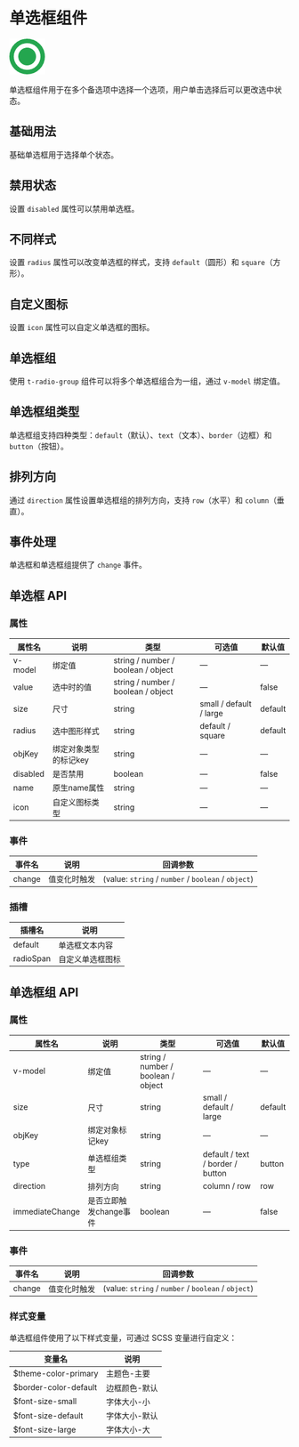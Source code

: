 <script setup lang="ts">
import radioBasic from '../examples/radio/basic.vue'
import radioDisabled from '../examples/radio/disabled.vue'
import radioRadius from '../examples/radio/radius.vue'
import radioIcon from '../examples/radio/icon.vue'
import radioGroup from '../examples/radio/group.vue'
import radioGroupType from '../examples/radio/group-type.vue'
import radioDirection from '../examples/radio/direction.vue'
import radioEvents from '../examples/radio/events.vue'
</script>

# 单选框组件

![单选框组件](/components/radio.png)

单选框组件用于在多个备选项中选择一个选项，用户单击选择后可以更改选中状态。

## 基础用法

基础单选框用于选择单个状态。

<demo :component="radioBasic" name="radio" examples="basic" />

## 禁用状态

设置 `disabled` 属性可以禁用单选框。

<demo :component="radioDisabled" name="radio" examples="disabled" />

## 不同样式

设置 `radius` 属性可以改变单选框的样式，支持 `default`（圆形）和 `square`（方形）。

<demo :component="radioRadius" name="radio" examples="radius" />

## 自定义图标

设置 `icon` 属性可以自定义单选框的图标。

<demo :component="radioIcon" name="radio" examples="icon" />

## 单选框组

使用 `t-radio-group` 组件可以将多个单选框组合为一组，通过 `v-model` 绑定值。

<demo :component="radioGroup" name="radio" examples="group" />

## 单选框组类型

单选框组支持四种类型：`default`（默认）、`text`（文本）、`border`（边框）和 `button`（按钮）。

<demo :component="radioGroupType" name="radio" examples="grouptype" />

## 排列方向

通过 `direction` 属性设置单选框组的排列方向，支持 `row`（水平）和 `column`（垂直）。

<demo :component="radioDirection" name="radio" examples="direction" />

## 事件处理

单选框和单选框组提供了 `change` 事件。

<demo :component="radioEvents" name="radio" examples="events" />

## 单选框 API

### 属性

| 属性名 | 说明 | 类型 | 可选值 | 默认值 |
| --- | --- | --- | --- | --- |
| v-model | 绑定值 | string / number / boolean / object | — | — |
| value | 选中时的值 | string / number / boolean / object | — | false |
| size | 尺寸 | string | small / default / large | default |
| radius | 选中图形样式 | string | default / square | default |
| objKey | 绑定对象类型的标记key | string | — | — |
| disabled | 是否禁用 | boolean | — | false |
| name | 原生name属性 | string | — | — |
| icon | 自定义图标类型 | string | — | — |

### 事件

| 事件名 | 说明 | 回调参数 |
| --- | --- | --- |
| change | 值变化时触发 | (value: `string` / `number` / `boolean` / `object`) |

### 插槽

| 插槽名 | 说明 |
| --- | --- |
| default | 单选框文本内容 |
| radioSpan | 自定义单选框图标 |

## 单选框组 API

### 属性

| 属性名 | 说明 | 类型 | 可选值 | 默认值 |
| --- | --- | --- | --- | --- |
| v-model | 绑定值 | string / number / boolean / object | — | — |
| size | 尺寸 | string | small / default / large | default |
| objKey | 绑定对象标记key | string | — | — |
| type | 单选框组类型 | string | default / text / border / button | button |
| direction | 排列方向 | string | column / row | row |
| immediateChange | 是否立即触发change事件 | boolean | — | false |

### 事件

| 事件名 | 说明 | 回调参数 |
| --- | --- | --- |
| change | 值变化时触发 | (value: `string` / `number` / `boolean` / `object`) |

### 样式变量

单选框组件使用了以下样式变量，可通过 SCSS 变量进行自定义：

| 变量名 | 说明 |
| --- | --- |
| $theme-color-primary | 主题色-主要 |
| $border-color-default | 边框颜色-默认 |
| $font-size-small | 字体大小-小 |
| $font-size-default | 字体大小-默认 |
| $font-size-large | 字体大小-大 | 
